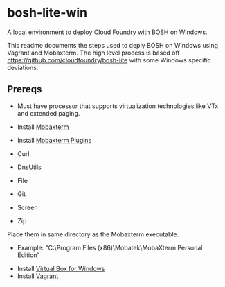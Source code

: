 # bosh-lite-win

A local environment to deploy Cloud Foundry with BOSH on Windows.

This readme documents the steps used to deply BOSH on Windows using Vagrant and Mobaxterm. The high level process is based off https://github.com/cloudfoundry/bosh-lite with some Windows specific deviations.


## Prereqs
* Must have processor that supports virtualization technologies like VTx and extended paging.

* Install [Mobaxterm](http://mobaxterm.mobatek.net/download-home-edition.html)

* Install [Mobaxterm Plugins](http://mobaxterm.mobatek.net/plugins.html)
 * Curl
 * DnsUtils
 * File
 * Git
 * Screen
 * Zip

  Place them in same directory as the Mobaxterm executable. 
   - Example: "C:\Program Files (x86)\Mobatek\MobaXterm Personal Edition"

* Install [Virtual Box for Windows](https://www.virtualbox.org/wiki/Downloads)
* Install [Vagrant](https://www.vagrantup.com/downloads.html)


  
  
